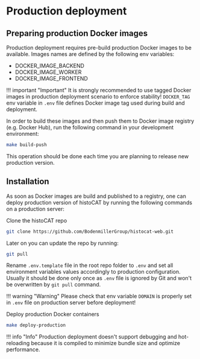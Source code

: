 # Production deployment

## Preparing production Docker images

Production deployment requires pre-build production Docker images to be available.
Images names are defined by the following env variables:

- DOCKER_IMAGE_BACKEND
- DOCKER_IMAGE_WORKER
- DOCKER_IMAGE_FRONTEND

!!! important "Important"
    It is strongly recommended to use tagged Docker images in production deployment scenario to enforce stability! `DOCKER_TAG` env variable in `.env` file defines Docker image tag used during build and deployment. 

In order to build these images and then push them to Docker image registry (e.g. Docker Hub), run the following command in your development environment:
```sh
make build-push
```

This operation should be done each time you are planning to release new production version.

## Installation

As soon as Docker images are build and published to a registry, one can deploy production version of histoCAT by running the following commands on a production server:

Clone the histoCAT repo
```sh
git clone https://github.com/BodenmillerGroup/histocat-web.git
```

Later on you can update the repo by running:
```sh
git pull
```

Rename `.env.template` file in the root repo folder to `.env` and set all environment variables values accordingly to production configuration.
Usually it should be done only once as `.env` file is ignored by Git and won't be overwritten by `git pull` command.

!!! warning "Warning"
    Please check that env variable `DOMAIN` is properly set in `.env` file on production server before deployment!

Deploy production Docker containers 
```sh
make deploy-production
```

!!! info "Info"
    Production deployment doesn't support debugging and hot-reloading because it is compiled to minimize bundle size and optimize performance. 
